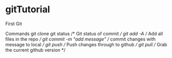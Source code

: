 gitTutorial
===========

First Git

Commands
git clone
git status /* Git status of commit */
git add -A /* Add all files in the repo */
git commit -m "add message" /* commit changes with message to local */
git push /* Push changes through to github */
git pull /* Grab the current github version */